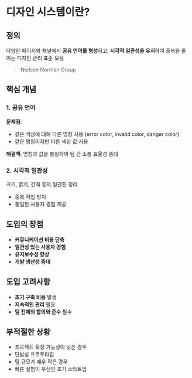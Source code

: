 # 디자인 시스템이란?

## 정의

다양한 페이지와 채널에서 **공유 언어를 형성**하고, **시각적 일관성을 유지**하여 중복을 줄이는 디자인 관리 표준 모음
> Nielsen Norman Group

## 핵심 개념

### 1. 공유 언어

**문제점**:

- 같은 색상에 대해 다른 명칭 사용 (error color, invalid color, danger color)
- 같은 명칭이지만 다른 색상 값 사용

**해결책**: 명칭과 값을 통일하여 팀 간 소통 효율성 증대

### 2. 시각적 일관성

크기, 굵기, 간격 등의 일관된 정리

- 중복 작업 방지
- 통일된 사용자 경험 제공

## 도입의 장점

- **커뮤니케이션 비용 단축**
- **일관성 있는 사용자 경험**
- **유지보수성 향상**
- **개발 생산성 증대**

## 도입 고려사항

- **초기 구축 비용** 발생
- **지속적인 관리** 필요
- **팀 전체의 합의와 준수** 필수

## 부적절한 상황

- 프로젝트 확장 가능성이 낮은 경우
- 단발성 프로토타입
- 팀 규모가 매우 작은 경우
- 빠른 실험이 우선인 초기 스타트업
